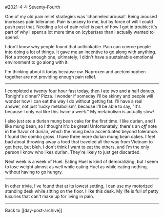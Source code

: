 #2021-4-4-Seventy-Fourth

One of my old pain relief strategies was 'channeled arousal'.  Being aroused increases pain tolerance.  Pain is unsexy to me, but by force of will I could push past that.  Needing a lot of pain relief is part of how I got in trouble; it's part of why I spent a lot more time on (cyber)sex than I actually wanted to spend.

I don't know why people found that unthinkable.  Pain can coerce people into doing a lot of things.  It gave me an incentive to go along with anything.  Not a strong enough one, ultimately; I didn't have a sustainable emotional environment to go along with it.

I'm thinking about it today because ow.  Naproxen and acetominophen together are not providing enough pain relief.

---
I completed a twenty four hour fast today, then I ate two and a half donuts.  Tonight's dinner?  Pizza.  I wonder if someday I'll be skinny and people will wonder how I can eat the way I do without getting fat.  I'll have a real answer, not just 'lucky metabolism', because I'll be able to say, "It's because I only eat like this twice a week."  My metabolism is actually slow!

I also just ate a durian mung bean cake for the first time.  I like durian, and I like mung bean, so I thought it'd be great!  Unfortunately, there's an *off* note in the flavor of durian, which the mung bean accentuated beyond tolerance.  I found the combo gross.  I have three more durian mung bean cakes.  I feel bad about throwing away a food that traveled all the way from Vietnam to get here, but bleh.  I don't think I want to eat the others, and I'm the only person I know who likes durian.  They're likely to just get discarded.

Next week is a week of Huel.  Eating Huel is kind of demoralizing, but I seem to lose weight almost as well while eating Huel as while eating nothing, without having to go hungry.

---
In other trivia, I've found that at its lowest setting, I can use my motorized standing desk while sitting on the floor.  I like this desk.  My life is full of petty luxuries that can't make up for living in pain.

---
Back to [[day-post-archive]]